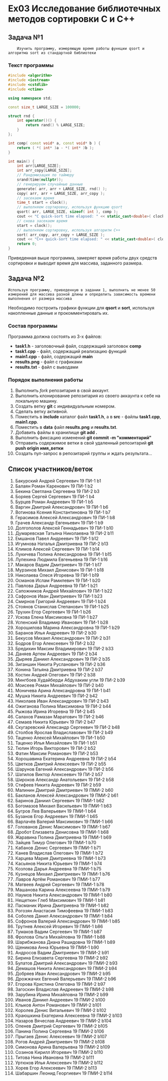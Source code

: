 # **Ex03** Исследование библиотечных методов сортировки С и С++



## Задача №1

```
    Изучить программу, измеряющую время работы функции qsort и алгоритма sort из стандартной библиотеки
```


### Текст программы

```cpp
#include <algorithm>
#include <iostream>
#include <cstdlib>
#include <ctime>

using namespace std;

const size_t LARGE_SIZE = 100000;

struct rnd {
    int operator()() {
        return rand() % LARGE_SIZE;
    }
};

int comp( const void* a, const void* b ) {
    return ( *( int* )a - *( int* )b );
}

int main() {
    int arr[LARGE_SIZE];
    int arr_copy[LARGE_SIZE];
    // Рандомизация по таймеру
    srand(time(nullptr));
    // генерируем случайные данные
    generate( arr, arr + LARGE_SIZE, rnd() );
    copy( arr, arr + LARGE_SIZE, arr_copy );
    // засекаем время
    time_t start = clock();
    // выполняем сортировку, используя функцию qsort
    qsort( arr, LARGE_SIZE, sizeof( int ), comp );
    cout << "C quick-sort time elapsed: " << static_cast<double>( clock() - start ) / CLOCKS_PER_SEC << "\n";
    // снова засекаем время
    start = clock();
    // выполняем сортировку, используя алгоритм С++
    sort( arr_copy, arr_copy + LARGE_SIZE );
    cout << "C++ quick-sort time elapsed: " << static_cast<double>( clock() - start ) / CLOCKS_PER_SEC << "\n";
    return 0;
}
```

Приведенная выше программа, замеряет время работы двух средств сортировки и выводит время для массива, заданного размера.

## Задача №2

```
Используя программу, приведенную в задании 1, выполнить не менее 50 измерений для массива разной длины и определить зависимость времени выполнения от размера массива
```

Необходимо построить графики функции для **qsort** и **sort**, используя накопленные данные и прокомментировать их. 



### Состав программы

Программа должна состоять из 3-х файлов:

- **task1.h** - заголовочный файл, содержащий заголовок **comp**
- **task1.cpp** - файл, содержащий реализацию функций
- **main1.cpp** - файл, содержащий **main**
- **results.png** - файл с графиками
- **results.txt** - файл с выводами


### Порядок выполнения работы

1. Выполнить *fork* репозитария в свой аккаунт.
1. Выполнить клонирование репозитария из своего аккаунта к себе на локальную машину.
1. Создать ветку **git** с индивидуальным номером.
1. Сделать ветку активной.
1. Поместить в **include** каталог файл **task1.h**, а в **src** - файлы **task1.cpp**, **main1.cpp**.
1. Поместить в **data** файл **results.png** и **results.txt**. 
1. Добавить файлы в хранилище **git add .**
1. Выполнить фиксацию изменений **git commit -m "комментарий"**
1. Отправить содержимое ветки в свой удаленный репозитарий **git push origin имя_ветки**
1. Создать пул-запрос в репозитарий группы и ждать результата...

## Список участников/веток

1. Бакурский	Андрей	Сергеевич	19 ПИ-1	b1
1. Балаян	Роман	Каренович	19 ПИ-1	b2
1. Бекина	Светлана	Сергеевна	19 ПИ-2	b3
1. Боряев	Сергей	Сергеевич	19 ПИ-1	b4
1. Бурцев	Роман	Андреевич	19 ПИ-1	b5
1. Варгин	Дмитрий	Александрович	19 ПИ-1	b6
1. Вотинова	Ксения	Константиновна	19 ПИ-1	b7
1. Герасимов	Алексей	Александрович	19 ПИ-1	b8
1. Грачев	Александр	Евгеньевич	19 ПИ-1	b9
1. Долгополов	Алексей	Геннадьевич	19 ПИ-1	b10
1. Думаревская	Татьяна	Николаевна	19 ПИ-2	b11
1. Емшанов	Павел	Андреевич	19 ПИ-1	b12
1. Игумнова	Наталья	Дмитриевна	19 ПИ-2	b13
1. Климов	Алексей	Сергеевич	19 ПИ-1	b14
1. Лукичева	Полина	Александровна	19 ПИ-1	b15
1. Лупехина	Людмила	Евгеньевна	19 ПИ-1	b16
1. Макаров	Вадим	Дмитриевич	19 ПИ-1	b17
1. Мурзинов	Михаил	Денисович	19 ПИ-1	b18
1. Николаева	Олеся	Игоревна	19 ПИ-1	b19
1. Османов	Ислам	Рамилевич	19 ПИ-1	b20
1. Павлова	Дарья	Андреевна	19 ПИ-1	b21
1. Сапожников	Андрей	Михайлович	19 ПИ-1	b22
1. Сафронов	Иван	Дмитриевич	19 ПИ-1	b23
1. Смирнов	Григорий	Андреевич	19 ПИ-1	b24
1. Стоянов	Станислав	Степанович	19 ПИ-1	b25
1. Трухин	Егор	Сергеевич	19 ПИ-1	b26
1. Ускова	Елена	Максимовна	19 ПИ-1	b27
1. Успенский	Владимир	Иванович	19 ПИ-1	b28
1. Хорошилова	Марина	Александровна	19 ПИ-1	b29
1. Баранов	Илья	Андреевич	19 ПИ-2	b30
1. Бекусов	Михаил	Александрович	19 ПИ-2	b31
1. Бодров	Егор	Алексеевич	19 ПИ-2	b32
1. Бредихин	Максим	Владимирович	19 ПИ-2	b33
1. Даняев	Артем	Андреевич	19 ПИ-2	b34
1. Дыряев	Даниил	Александрович	19 ПИ-2	b35
1. Зиганшин	Никита	Русланович	19 ПИ-2	b36
1. Конина	Татьяна	Дмитриевна	19 ПИ-2	b37
1. Костин	Андрей	Олегович	19 ПИ-2	b38
1. Мингбоев	Худайберди	Абдухаким угли	19 ПИ-2	b39
1. Моисеев	Роман	Михайлович	19 ПИ-2	b40
1. Моничева	Арина	Александровна	19 ПИ-1	b41
1. Мушка	Никита	Андреевич	19 ПИ-2	b42
1. Николаев	Иван	Александрович	19 ПИ-2	b43
1. Ожиганова	Полина	Максимовна	19 ПИ-2	b44
1. Рыжова	Ирина	Игоревна	19 ПИ-2	b45
1. Салахов	Рамазан	Маратович	19 ПИ-2	b46
1. Семаев	Никита	Юрьевич	19 ПИ-2	b47
1. Скугаревский	Александр	Сергеевич	19 ПИ-2	b48
1. Столбов	Ярослав	Владиславович	19 ПИ-2	b49
1. Таценко	Алексей	Михайлович	19 ПИ-1	b50
1. Таценко	Илья	Михайлович	19 ПИ-1	b51
1. Тюлин	Игорь	Викторович	19 ПИ-2	b52
1. Фатин	Максим	Романович	19 ПИ-2	b53
1. Хорошавина	Екатерина	Андреевна	19 ПИ-2	b54
1. Цветков	Дмитрий	Алексеевич	19 ПИ-2	b55
1. Шарунов	Евгений	Александрович	19 ПИ-2	b56
1. Шатилов	Виктор	Алексеевич	19 ПИ-2	b57
1. Широков	Александр	Анатольевич	19 ПИ-2	b58
1. Стифеев 	Никита	Андреевич	19 ПИ-2	b59
1. Малинин	Дмитрий	Дмитриевич	19 ПМИ-2 b60
1. Бакланов	Алексей	Александрович	19 ПМИ-2 b61
1. Баринов	Даниил	Сергеевич	19 ПМИ-1 b62
1. Богомазов	Михаил	Васильевич	19 ПМИ-1 b63
1. Бугров	Лев	Валерьевич	19 ПМИ-1 b64
1. Бузанов	Егор	Андреевич	19 ПМИ-1 b65
1. Варлачёв	Валерий	Максимович	19 ПМИ-1 b66
1. Голованов	Денис	Максимович	19 ПМИ-1 b67
1. Дробот	Елизавета	Денисовна	19 ПМИ-1 b68
1. Жаравина	Полина	Дмитриевна	19 ПМИ-1 b69
1. Зайцев	Тимур	Олегович	19 ПМИ-1 b70
1. Кабанов	Денис	Сергеевич	19 ПМИ-1 b71
1. Канев	Владислав	Олегович	19 ПМИ-1 b72
1. Карцева	Мария	Дмитриевна	19 ПМИ-1 b73
1. Касьянов	Никита	Юрьевич	19 ПМИ-1 b74
1. Козлова	Дарья	Андреевна	19 ПМИ-1 b75
1. Кузнецов	Михаил	Дмитриевич	19 ПМИ-1 b76
1. Лавров	Артём	Романович	19 ПМИ-1 b77
1. Матвеев	Андрей	Сергеевич	19 ПМИ-1 b78
1. Машанова	Карина	Алексеевна	19 ПМИ-1 b79
1. Наумов	Никита	Александрович	19 ПМИ-1 b80
1. Нещеткин	Глеб	Максимович	19 ПМИ-1 b81
1. Пасманик	Ирина	Дмитриевна	19 ПМИ-1 b82
1. Рогозян	Анастасия	Тимофеевна	19 ПМИ-1 b83
1. Соболев	Данил	Александрович	19 ПМИ-1 b84
1. Софронов	Валерий	Александрович	19 ПМИ-1 b85
1. Трутнев	Алексей	Игоревич	19 ПМИ-1 b86
1. Тумаков	Вадим	Сергеевич	19 ПМИ-1 b87
1. Фролова	Ольга	Михайловна	19 ПМИ-1 b88
1. Шарибжанова	Диана	Рашидовна	19 ПМИ-1 b89
1. Щеникова	Анна	Юрьевна	19 ПМИ-1 b90
1. Андросов	Вадим	Дмитриевич	19 ПМИ-2 b91
1. Бирина	Елизавета	Сергеевна	19 ПМИ-2 b92
1. Булатов	Дмитрий	Александрович	19 ПМИ-2 b93
1. Демашов	Никита	Александрович	19 ПМИ-2 b94
1. Добряев	Иван	Александрович	19 ПМИ-2 b95
1. Дрожжачих	Евгений	Валерьевич	19 ПМИ-2 b96
1. Егорова	Кристина	Олеговна	19 ПМИ-2 b97
1. Загоскин	Владислав	Андреевич	19 ПМИ-2 b98
1. Зарубина	Ирина	Михайловна	19 ПМИ-2 b99
1. Иванов	Даниил	Андреевич	19 ПМИ-2 b100
1. Клыков	Антон	Романович	19 ПМИ-2 b101
1. Королев	Денис	Витальевич	19 ПМИ-2 b102
1. Краюшкина	Екатерина	Алексеевна	19 ПМИ-2 b103
1. Назаров	Вячеслав	Андреевич	19 ПМИ-2 b104
1. Оленев	Дмитрий	Сергеевич	19 ПМИ-2 b105
1. Панина	Полина	Сергеевна	19 ПМИ-2 b106
1. Прыгаев	Денис	Алексеевич	19 ПМИ-2 b107
1. Рогов	Андрей	Дмитриевич	19 ПМИ-2 b108
1. Симонова	Арина	Валерьевна	19 ПМИ-2 b109
1. Созинов	Кирилл	Игоревич	19 ПМИ-2 b110
1. Титова	Нина	Ивановна	19 ПМИ-2 b111
1. Уртюков	Илья	Алексеевич	19 ПМИ-2 b112
1. Хорев	Егор	Алексеевич	19 ПМИ-2 b113
1. Шабаршин	Леонид	Георгиевич	19 ПМИ-2 b114




